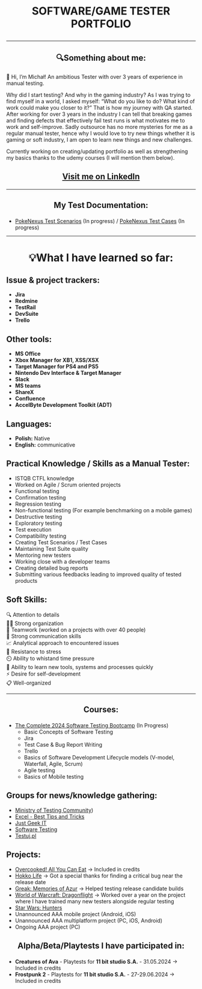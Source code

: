 # <p align="center">SOFTWARE/GAME TESTER PORTFOLIO

***
## <p align="center">🔍Something about me:
👋 Hi, I’m Michał! An ambitious Tester with over 3 years of experience in manual testing.

Why did I start testing? And why in the gaming industry? As I was trying to find myself in a world, I asked myself: “What do you like to do? What kind of work could make you closer to it?” That is how my journey with QA started. 
After working for over 3 years in the industry I can tell that breaking games and finding defects that effectively fail test runs is what motivates me to work and self-improve. 
Sadly outsource has no more mysteries for me as a regular manual tester, hence why I would love to try new things whether it is gaming or soft industry, I am open to learn new things and new challenges.

Currently working on creating/updating portfolio as well as strengthening my basics thanks to the udemy courses (I will mention them below). 

## <p align="center">[Visit me on LinkedIn](https://www.linkedin.com/in/micha%C5%82-bakan-b21513284)
<hr/>

## <p align="center"> My Test Documentation:
- [PokeNexus Test Scenarios](https://trello.com/b/bVZlXPXH/project-pno) (In progress) /
 [PokeNexus Test Cases](https://docs.google.com/spreadsheets/d/11AxRzU2hquQUN9eEt6WBWU0oYCf1KP9qp7O-p1Bg5mI/edit#gid=1968869249) (In progress)

***
# <p align="center">💡What I have learned so far:
## Issue & project trackers:
* **Jira**
* **Redmine**
* **TestRail**
* **DevSuite**
* **Trello**

## Other tools:
* **MS Office**
* **Xbox Manager for XB1, XSS/XSX**
* **Target Manager for PS4 and PS5**
* **Nintendo Dev Interface & Target Manager**
* **Slack**
* **MS teams**
* **ShareX**
* **Confluence**
* **AccelByte Development Toolkit (ADT)** 

## Languages:
* **Polish:** Native
* **English:** communicative

## Practical Knowledge / Skills as a Manual Tester:
* ISTQB CTFL knowledge
* Worked on Agile / Scrum oriented projects
* Functional testing 
* Confirmation testing
* Regression testing
* Non-functional testing (For example benchmarking on a mobile games)
* Destructive testing
* Exploratory testing
* Test execution
* Compatibility testing
* Creating Test Scenarios / Test Cases
* Maintaining Test Suite quality
* Mentoring new testers
* Working close with a developer teams
* Creating detailed bug reports
* Submitting various feedbacks leading to improved quality of tested products

## Soft Skills:
🔍 Attention to details\
👨‍💼 Strong organization\
🤝 Teamwork (worked on a projects with over 40 people)\
💬 Strong communication skills\
📈 Analytical approach to encountered issues\
💪 Resistance to stress\
⏲️ Ability to whistand time pressure\
📔 Ability to learn new tools, systems and processes quickly\
⚡ Desire for self-development\
📋 Well-organized
<hr/>


## <p align="center"> Courses:
* [The Complete 2024 Software Testing Bootcamp](https://www.udemy.com/course/testerbootcamp) (In Progress)
  - Basic Concepts of Software Testing
  - Jira
  - Test Case & Bug Report Writing
  - Trello
  - Basics of Software Development Lifecycle models (V-model, Waterfall, Agile, Scrum)
  - Agile testing
  - Basics of Mobile testing
    
## Groups for news/knowledge gathering:
* [Ministry of Testing Community](https://www.linkedin.com/company/ministry-of-testing/))
* [Excel - Best Tips and Tricks](https://www.linkedin.com/newsletters/7094586668371861504/)
* [Just Geek IT](https://www.linkedin.com/newsletters/7137376464013819904/)
* [Software Testing](https://www.linkedin.com/showcase/skills-software-testing/posts/?feedView=all)
* [Testuj.pl](https://www.youtube.com/@testujplcommunity)

## Projects:
* [Overcooked! All You Can Eat](https://store.steampowered.com/app/1243830/Overcooked_All_You_Can_Eat/) -> Included in credits
* [Hokko Life](https://store.steampowered.com/app/824000/Hokko_Life/) -> Got a special thanks for finding a critical bug near the release date
* [Greak: Memories of Azur](https://store.steampowered.com/app/1311070/Greak_Memories_of_Azur/) -> Helped testing release candidate builds
* [World of Warcraft: Dragonflight](https://eu.shop.battle.net/en-us/product/world-of-warcraft-dragonflight) -> Worked over a year on the project where I have trained many new testers alongside regular testing
* [Star Wars: Hunters](https://starwarshunters.com/)
* Unannounced AAA mobile project (Android, iOS)
* Unannounced AAA multiplatform project (PC, iOS, Android)
* Ongoing AAA project (PC)

## <p align="center">Alpha/Beta/Playtests I have participated in:
- **Creatures of Ava** - Playtests for **11 bit studio S.A.** - 31.05.2024 -> Included in credits
- **Frostpunk 2** - Playtests for **11 bit studio S.A.** - 27-29.06.2024 -> Included in credits



<!---
michalbakan/michalbakan is a ✨ special ✨ repository because its `README.md` (this file) appears on your GitHub profile.
You can click the Preview link to take a look at your changes.
--->
